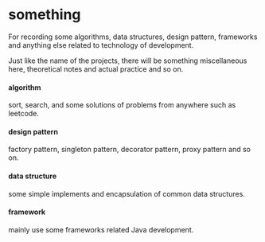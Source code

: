 # something
For recording some algorithms, data structures, design pattern, frameworks and anything else related to technology of development.

Just like the name of the projects, there will be something miscellaneous here, theoretical notes and actual practice and so on.

#### algorithm

sort, search, and some solutions of problems from anywhere such as leetcode.

#### design pattern

factory pattern, singleton pattern, decorator pattern, proxy pattern and so on.

#### data structure

some simple implements and encapsulation of common data structures.

#### framework

mainly use some frameworks related Java development.
